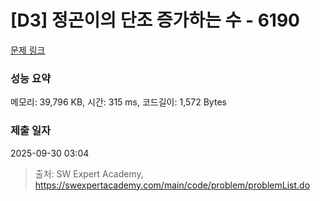 # [D3] 정곤이의 단조 증가하는 수 - 6190 

[문제 링크](https://swexpertacademy.com/main/code/problem/problemDetail.do?contestProbId=AWcPjEuKAFgDFAU4) 

### 성능 요약

메모리: 39,796 KB, 시간: 315 ms, 코드길이: 1,572 Bytes

### 제출 일자

2025-09-30 03:04



> 출처: SW Expert Academy, https://swexpertacademy.com/main/code/problem/problemList.do